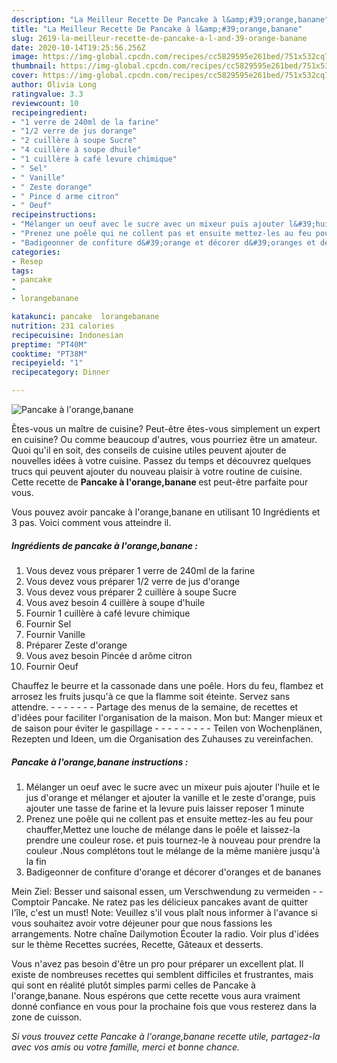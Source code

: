 ```yaml
---
description: "La Meilleur Recette De Pancake à l&amp;#39;orange,banane"
title: "La Meilleur Recette De Pancake à l&amp;#39;orange,banane"
slug: 2619-la-meilleur-recette-de-pancake-a-l-and-39-orange-banane
date: 2020-10-14T19:25:56.256Z
image: https://img-global.cpcdn.com/recipes/cc5829595e261bed/751x532cq70/pancake-a-lorangebanane-photo-principale-de-la-recette.jpg
thumbnail: https://img-global.cpcdn.com/recipes/cc5829595e261bed/751x532cq70/pancake-a-lorangebanane-photo-principale-de-la-recette.jpg
cover: https://img-global.cpcdn.com/recipes/cc5829595e261bed/751x532cq70/pancake-a-lorangebanane-photo-principale-de-la-recette.jpg
author: Olivia Long
ratingvalue: 3.3
reviewcount: 10
recipeingredient:
- "1 verre de 240ml de la farine"
- "1/2 verre de jus dorange"
- "2 cuillère à soupe Sucre"
- "4 cuillère à soupe dhuile"
- "1 cuillère à café levure chimique"
- " Sel"
- " Vanille"
- " Zeste dorange"
- " Pince d arme citron"
- " Oeuf"
recipeinstructions:
- "Mélanger un oeuf avec le sucre avec un mixeur puis ajouter l&#39;huile et le jus d&#39;orange et mélanger et ajouter la vanille et le zeste d&#39;orange, puis ajouter une tasse de farine et la levure puis laisser reposer 1 minute"
- "Prenez une poêle qui ne collent pas et ensuite mettez-les au feu pour chauffer,Mettez une louche de mélange dans le poêle et laissez-la prendre une couleur rose، et puis tournez-le à nouveau pour prendre la couleur ،Nous complétons tout le mélange de la même manière jusqu&#39;à la fin"
- "Badigeonner de confiture d&#39;orange et décorer d&#39;oranges et de bananes"
categories:
- Resep
tags:
- pancake
- 
- lorangebanane

katakunci: pancake  lorangebanane 
nutrition: 231 calories
recipecuisine: Indonesian
preptime: "PT40M"
cooktime: "PT38M"
recipeyield: "1"
recipecategory: Dinner

---
```



![Pancake à l&#39;orange,banane](https://img-global.cpcdn.com/recipes/cc5829595e261bed/751x532cq70/pancake-a-lorangebanane-photo-principale-de-la-recette.jpg)

Êtes-vous un maître de cuisine? Peut-être êtes-vous simplement un expert en cuisine? Ou comme beaucoup d'autres, vous pourriez être un amateur. Quoi qu'il en soit, des conseils de cuisine utiles peuvent ajouter de nouvelles idées à votre cuisine. Passez du temps et découvrez quelques trucs qui peuvent ajouter du nouveau plaisir à votre routine de cuisine. Cette recette de <strong> Pancake à l&#39;orange,banane </strong> est peut-être parfaite pour vous.

<!--inarticleads1-->

Vous pouvez avoir pancake à l&#39;orange,banane en utilisant 10 Ingrédients et 3 pas. Voici comment vous atteindre il.

##### Ingrédients de pancake à l&#39;orange,banane :

1. Vous devez vous préparer 1 verre de 240ml de la farine
1. Vous devez vous préparer 1/2 verre de jus d&#39;orange
1. Vous devez vous préparer 2 cuillère à soupe Sucre
1. Vous avez besoin 4 cuillère à soupe d&#39;huile
1. Fournir 1 cuillère à café levure chimique
1. Fournir  Sel
1. Fournir  Vanille
1. Préparer  Zeste d&#39;orange
1. Vous avez besoin  Pincée d arôme citron
1. Fournir  Oeuf


Chauffez le beurre et la cassonade dans une poêle. Hors du feu, flambez et arrosez les fruits jusqu&#39;à ce que la flamme soit éteinte. Servez sans attendre. - - - - - - - Partage des menus de la semaine, de recettes et d&#39;idées pour faciliter l&#39;organisation de la maison. Mon but: Manger mieux et de saison pour éviter le gaspillage - - - - - - - - - Teilen von Wochenplänen, Rezepten und Ideen, um die Organisation des Zuhauses zu vereinfachen. 

<!--inarticleads2-->

##### Pancake à l&#39;orange,banane instructions :

1. Mélanger un oeuf avec le sucre avec un mixeur puis ajouter l&#39;huile et le jus d&#39;orange et mélanger et ajouter la vanille et le zeste d&#39;orange, puis ajouter une tasse de farine et la levure puis laisser reposer 1 minute
1. Prenez une poêle qui ne collent pas et ensuite mettez-les au feu pour chauffer,Mettez une louche de mélange dans le poêle et laissez-la prendre une couleur rose، et puis tournez-le à nouveau pour prendre la couleur ،Nous complétons tout le mélange de la même manière jusqu&#39;à la fin
1. Badigeonner de confiture d&#39;orange et décorer d&#39;oranges et de bananes


Mein Ziel: Besser und saisonal essen, um Verschwendung zu vermeiden - - Comptoir Pancake. Ne ratez pas les délicieux pancakes avant de quitter l&#39;île, c&#39;est un must! Note: Veuillez s&#39;il vous plaît nous informer à l&#39;avance si vous souhaitez avoir votre déjeuner pour que nous fassions les arrangements. Notre chaîne Dailymotion Écouter la radio. Voir plus d&#39;idées sur le thème Recettes sucrées, Recette, Gâteaux et desserts. 

<!--inarticleads1-->

<p>
Vous n'avez pas besoin d'être un pro pour préparer un excellent plat. Il existe de nombreuses recettes qui semblent difficiles et frustrantes, mais qui sont en réalité plutôt simples parmi celles de Pancake à l&#39;orange,banane. Nous espérons que cette recette vous aura vraiment donné confiance en vous pour la prochaine fois que vous resterez dans la zone de cuisson.
</p>

<p>
<i>Si vous trouvez cette Pancake à l&#39;orange,banane recette utile, partagez-la avec vos amis ou votre famille, merci et bonne chance.</i>
</p>
